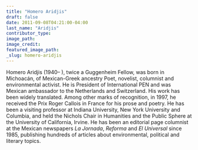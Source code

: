 ```yaml
---
title: "Homero Aridjis"
draft: false
date: 2011-09-08T04:21:00-04:00
last_name: "Aridjis"
contributor_type:
image_path:
image_credit:
featured_image_path:
_slug: homero-aridjis
---
```


Homero Aridjis (1940– ), twice a Guggenheim Fellow, was born in Michoacán, of Mexican-Greek ancestry Poet, novelist, columnist and environmental activist. He is President of International PEN and was Mexican ambassador to the Netherlands and Switzerland. His work has been widely translated. Among other marks of recognition, in 1997, he received the Prix Roger Callois in France for his prose and poetry. He has been a visiting professor at Indiana University, New York University and Columbia, and held the Nichols Chair in Humanities and the Public Sphere at the University of California, Irvine. He has been an editorial page columnist at the Mexican newspapers _La Jornada_, _Reforma_ and _El Universal_ since 1985, publishing hundreds of articles about environmental, political and literary topics.

